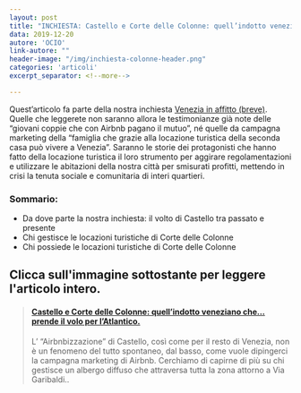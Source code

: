 ```yaml
---
layout: post
title: "INCHIESTA: Castello e Corte delle Colonne: quell’indotto veneziano che…prende il volo per l’Atlantico."
data: 2019-12-20
autore: 'OCIO'
link-autore: ""
header-image: "/img/inchiesta-colonne-header.png"
categories: 'articoli'
excerpt_separator: <!--more-->

---
```

Quest’articolo fa parte della nostra inchiesta [Venezia in affitto (breve)](/pagine/inchieste-locazioni/). Quelle che leggerete non saranno allora le testimonianze già note delle “giovani coppie che con Airbnb pagano il mutuo”, né quelle da campagna marketing della “famiglia che grazie alla locazione turistica della seconda casa può vivere a Venezia”. Saranno le storie dei protagonisti che hanno fatto della locazione turistica il loro strumento per aggirare regolamentazioni e utilizzare le abitazioni della nostra città per smisurati profitti, mettendo in crisi la tenuta sociale e comunitaria di interi quartieri.
 <!--more-->
### Sommario:
- Da dove parte la nostra inchiesta: il volto di Castello tra passato e presente
- Chi gestisce le locazioni turistiche di Corte delle Colonne
- Chi possiede le locazioni turistiche di Corte delle Colonne

## Clicca sull'immagine sottostante per leggere l'articolo intero.

<blockquote class="embedly-card"><h4><a href="https://medium.com/ocio-venezia/castello-e-corte-delle-colonne-quellindotto-veneziano-che-prende-il-volo-per-l-atlantico-847b50c7e3f0">Castello e Corte delle Colonne: quell’indotto veneziano che…prende il volo per l’Atlantico.</a></h4><p>L’ “Airbnbizzazione” di Castello, così come per il resto di Venezia, non è un fenomeno del tutto spontaneo, dal basso, come vuole dipingerci la campagna marketing di Airbnb. Cerchiamo di capirne di più su chi gestisce un albergo diffuso che attraversa tutta la zona attorno a Via Garibaldi..</p></blockquote>
<script async src="//cdn.embedly.com/widgets/platform.js" charset="UTF-8"></script>

